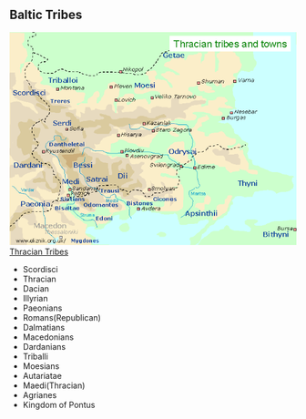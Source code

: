 ## Baltic Tribes

![Thracian_Tribes](images/thracian_tribes.gif)
[Thracian Tribes](http://home.exetel.com.au/thrace/tribes_main.htm)

- Scordisci
- Thracian
- Dacian
- Illyrian
- Paeonians
- Romans(Republican)
- Dalmatians
- Macedonians
- Dardanians
- Triballi
- Moesians
- Autariatae
- Maedi(Thracian)
- Agrianes
- Kingdom of Pontus
